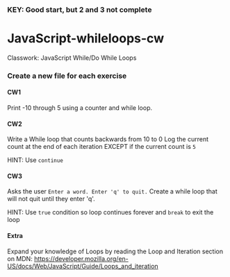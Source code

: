 ### KEY: Good start, but 2 and 3 not complete

# JavaScript-whileloops-cw
Classwork: JavaScript While/Do While Loops

### Create a new file for each exercise

#### CW1
Print -10 through 5 using a counter and while loop.

#### CW2
Write a While loop that counts backwards from 10 to 0
Log the current count at the end of each iteration EXCEPT if the current count is ```5```

HINT: Use ```continue```

#### CW3
Asks the user ```Enter a word. Enter 'q' to quit.``` Create a while loop that will not quit until they enter 'q'.

HINT: Use ```true``` condition so loop continues forever and ```break``` to exit the loop


#### Extra
Expand your knowledge of Loops by reading the Loop and Iteration section on MDN:
https://developer.mozilla.org/en-US/docs/Web/JavaScript/Guide/Loops_and_iteration
